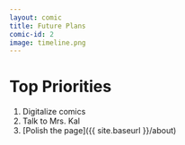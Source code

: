 ```yaml
---
layout: comic
title: Future Plans
comic-id: 2
image: timeline.png
---
```


# Top Priorities
1. Digitalize comics
2. Talk to Mrs. Kal
3. [Polish the page]({{ site.baseurl }}/about)
